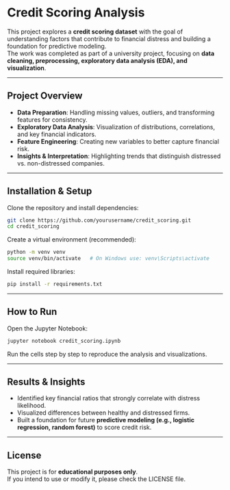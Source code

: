 # Credit Scoring Analysis

This project explores a **credit scoring dataset** with the goal of understanding factors that contribute to financial distress and building a foundation for predictive modeling.  
The work was completed as part of a university project, focusing on **data cleaning, preprocessing, exploratory data analysis (EDA), and visualization**.

---

## Project Overview

- **Data Preparation**: Handling missing values, outliers, and transforming features for consistency.  
- **Exploratory Data Analysis**: Visualization of distributions, correlations, and key financial indicators.  
- **Feature Engineering**: Creating new variables to better capture financial risk.  
- **Insights & Interpretation**: Highlighting trends that distinguish distressed vs. non-distressed companies.  

---

## Installation & Setup

Clone the repository and install dependencies:

```bash
git clone https://github.com/yourusername/credit_scoring.git
cd credit_scoring
```

Create a virtual environment (recommended):

```bash
python -m venv venv
source venv/bin/activate   # On Windows use: venv\Scripts\activate
```

Install required libraries:

```bash
pip install -r requirements.txt
```

---

## How to Run

Open the Jupyter Notebook:

```bash
jupyter notebook credit_scoring.ipynb
```

Run the cells step by step to reproduce the analysis and visualizations.

---

## Results & Insights

- Identified key financial ratios that strongly correlate with distress likelihood.  
- Visualized differences between healthy and distressed firms.  
- Built a foundation for future **predictive modeling (e.g., logistic regression, random forest)** to score credit risk.  

---

## License

This project is for **educational purposes only**.  
If you intend to use or modify it, please check the LICENSE file.
